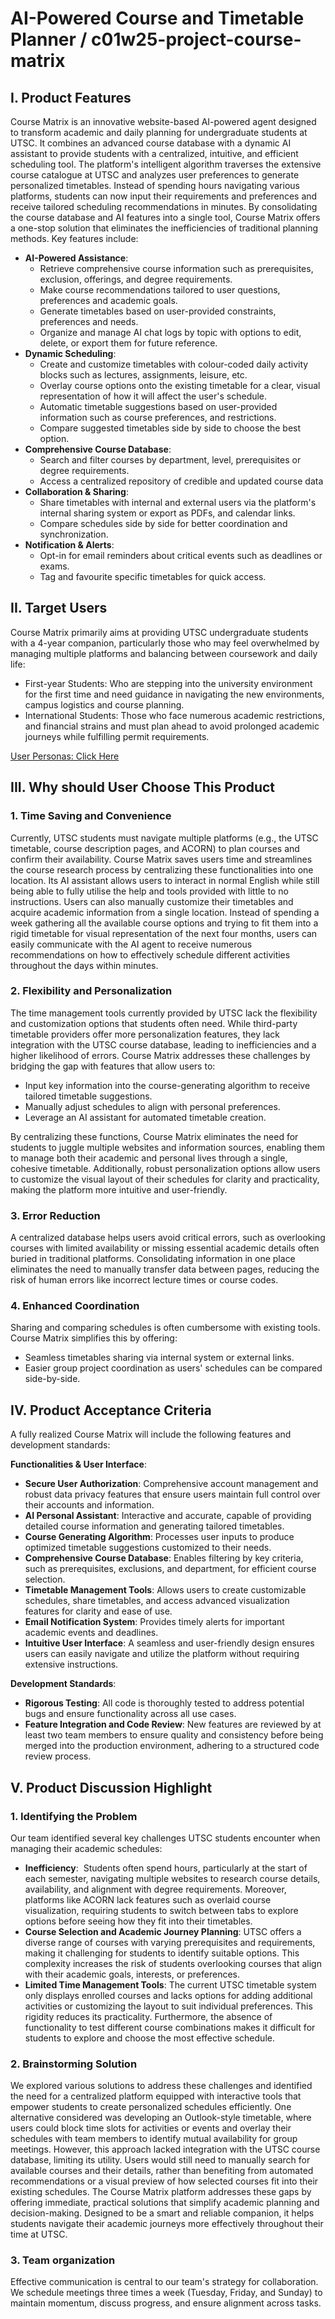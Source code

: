 # AI-Powered Course and Timetable Planner / c01w25-project-course-matrix

## I. Product Features

Course Matrix is an innovative website-based AI-powered agent designed to transform academic and daily planning for undergraduate students at UTSC. It combines an advanced course database with a dynamic AI assistant to provide students with a centralized, intuitive, and efficient scheduling tool. The platform's intelligent algorithm traverses the extensive course catalogue at UTSC and analyzes user preferences to generate personalized timetables. Instead of spending hours navigating various platforms, students can now input their requirements and preferences and receive tailored scheduling recommendations in minutes.
By consolidating the course database and AI features into a single tool, Course Matrix offers a one-stop solution that eliminates the inefficiencies of traditional planning methods.
Key features include:

- **AI-Powered Assistance**:
  - Retrieve comprehensive course information such as prerequisites, exclusion, offerings, and degree requirements.
  - Make course recommendations tailored to user questions, preferences and academic goals.
  - Generate timetables based on user-provided constraints, preferences and needs.
  - Organize and manage AI chat logs by topic with options to edit, delete, or export them for future reference.
- **Dynamic Scheduling**:
  - Create and customize timetables with colour-coded daily activity blocks such as lectures, assignments, leisure, etc.
  - Overlay course options onto the existing timetable for a clear, visual representation of how it will affect the user's schedule.
  - Automatic timetable suggestions based on user-provided information such as course preferences, and restrictions.
  - Compare suggested timetables side by side to choose the best option.
- **Comprehensive Course Database**:
  - Search and filter courses by department, level, prerequisites or degree requirements.
  - Access a centralized repository of credible and updated course data
- **Collaboration & Sharing**:
  - Share timetables with internal and external users via the platform's internal sharing system or export as PDFs, and calendar links.
  - Compare schedules side by side for better coordination and synchronization.
- **Notification & Alerts**:
  - Opt-in for email reminders about critical events such as deadlines or exams.
  - Tag and favourite specific timetables for quick access.

## II. Target Users

Course Matrix primarily aims at providing UTSC undergraduate students with a 4-year companion, particularly those who may feel overwhelmed by managing multiple platforms and balancing between coursework and daily life:

- First-year Students: Who are stepping into the university environment for the first time and need guidance in navigating the new environments, campus logistics and course planning.
- International Students: Those who face numerous academic restrictions, and financial strains and must plan ahead to avoid prolonged academic journeys while fulfilling permit requirements.

[User Personas: Click Here](personas.pdf)

## III. Why should User Choose This Product

### 1. Time Saving and Convenience

Currently, UTSC students must navigate multiple platforms (e.g., the UTSC timetable, course description pages, and ACORN) to plan courses and confirm their availability. Course Matrix saves users time and streamlines the course research process by centralizing these functionalities into one location. Its AI assistant allows users to interact in normal English while still being able to fully utilise the help and tools provided with little to no instructions. Users can also manually customize their timetables and acquire academic information from a single location. Instead of spending a week gathering all the available course options and trying to fit them into a rigid timetable for visual representation of the next four months, users can easily communicate with the AI agent to receive numerous recommendations on how to effectively schedule different activities throughout the days within minutes.

### 2. Flexibility and Personalization

The time management tools currently provided by UTSC lack the flexibility and customization options that students often need. While third-party timetable providers offer more personalization features, they lack integration with the UTSC course database, leading to inefficiencies and a higher likelihood of errors.
Course Matrix addresses these challenges by bridging the gap with features that allow users to:

- Input key information into the course-generating algorithm to receive tailored timetable suggestions.
- Manually adjust schedules to align with personal preferences.
- Leverage an AI assistant for automated timetable creation.

By centralizing these functions, Course Matrix eliminates the need for students to juggle multiple websites and information sources, enabling them to manage both their academic and personal lives through a single, cohesive timetable. Additionally, robust personalization options allow users to customize the visual layout of their schedules for clarity and practicality, making the platform more intuitive and user-friendly.

### 3. Error Reduction

A centralized database helps users avoid critical errors, such as overlooking courses with limited availability or missing essential academic details often buried in traditional platforms. Consolidating information in one place eliminates the need to manually transfer data between pages, reducing the risk of human errors like incorrect lecture times or course codes.

### 4. Enhanced Coordination

Sharing and comparing schedules is often cumbersome with existing tools. Course Matrix simplifies this by offering:

- Seamless timetables sharing via internal system or external links.
- Easier group project coordination as users' schedules can be compared side-by-side.

## IV. Product Acceptance Criteria

A fully realized Course Matrix will include the following features and development standards:

**Functionalities & User Interface**:

- **Secure User Authorization**: Comprehensive account management and robust data privacy features that ensure users maintain full control over their accounts and information.
- **AI Personal Assistant**: Interactive and accurate, capable of providing detailed course information and generating tailored timetables.
- **Course Generating Algorithm**: Processes user inputs to produce optimized timetable suggestions customized to their needs.
- **Comprehensive Course Database**: Enables filtering by key criteria, such as prerequisites, exclusions, and department, for efficient course selection.
- **Timetable Management Tools**: Allows users to create customizable schedules, share timetables, and access advanced visualization features for clarity and ease of use.
- **Email Notification System**: Provides timely alerts for important academic events and deadlines.
- **Intuitive User Interface**: A seamless and user-friendly design ensures users can easily navigate and utilize the platform without requiring extensive instructions.

**Development Standards**:

- **Rigorous Testing**: All code is thoroughly tested to address potential bugs and ensure functionality across all use cases.
- **Feature Integration and Code Review**: New features are reviewed by at least two team members to ensure quality and consistency before being merged into the production environment, adhering to a structured code review process.

## V. Product Discussion Highlight

### 1. Identifying the Problem

Our team identified several key challenges UTSC students encounter when managing their academic schedules:

- **Inefficiency**:  Students often spend hours, particularly at the start of each semester, navigating multiple websites to research course details, availability, and alignment with degree requirements. Moreover, platforms like ACORN lack features such as overlaid course visualization, requiring students to switch between tabs to explore options before seeing how they fit into their timetables.
- **Course Selection and Academic Journey Planning**: UTSC offers a diverse range of courses with varying prerequisites and requirements, making it challenging for students to identify suitable options. This complexity increases the risk of students overlooking courses that align with their academic goals, interests, or preferences.
- **Limited Time Management Tools**: The current UTSC timetable system only displays enrolled courses and lacks options for adding additional activities or customizing the layout to suit individual preferences. This rigidity reduces its practicality. Furthermore, the absence of functionality to test different course combinations makes it difficult for students to explore and choose the most effective schedule.

### 2. Brainstorming Solution

We explored various solutions to address these challenges and identified the need for a centralized platform equipped with interactive tools that empower students to create personalized schedules efficiently.
One alternative considered was developing an Outlook-style timetable, where users could block time slots for activities or events and overlay their schedules with team members to identify mutual availability for group meetings. However, this approach lacked integration with the UTSC course database, limiting its utility. Users would still need to manually search for available courses and their details, rather than benefiting from automated recommendations or a visual preview of how selected courses fit into their existing schedules.
The Course Matrix platform addresses these gaps by offering immediate, practical solutions that simplify academic planning and decision-making. Designed to be a smart and reliable companion, it helps students navigate their academic journeys more effectively throughout their time at UTSC.

### 3. Team organization

Effective communication is central to our team's strategy for collaboration. We schedule meetings three times a week (Tuesday, Friday, and Sunday) to maintain momentum, discuss progress, and ensure alignment across tasks.
